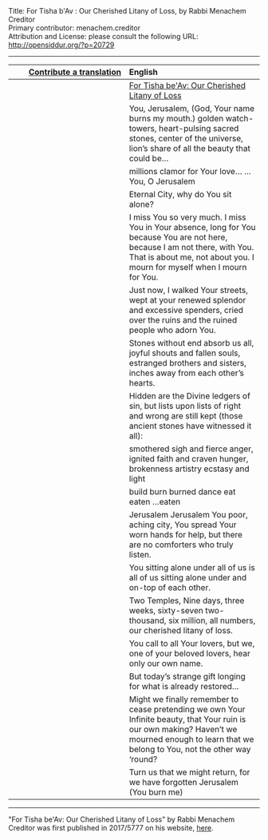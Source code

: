 <html>
<head></head>
<body>
Title: For Tisha b'Av : Our Cherished Litany of Loss, by Rabbi Menachem Creditor<br />
Primary contributor: menachem.creditor<br />
Attribution and License: please consult the following URL: <a href="http://opensiddur.org/?p=20729">http://opensiddur.org/?p=20729</a>
<p />
<hr />

<table style="margin-left: auto;margin-right: auto;" class="draggable">
<thead><tr><th id="x" style="text-align: right;"><a href="/contributing/upload/">Contribute a translation</a></th><th style="text-align: left;">English</th></tr></thead>
<tbody>
<tr><td style="vertical-align:top;" width="46%">
<div class="liturgy"><span lang="he">

</span></div></td>
 
<td style="vertical-align:top;" width="53%">
<div class="english">
<u>For Tisha be'Av: Our Cherished Litany of Loss</u>
</div></td></tr>


<tr><td style="vertical-align:top;" width="46%">
<div class="liturgy"><span lang="he">

</span></div></td>
 
<td style="vertical-align:top;" width="53%">
<div class="english">
You, Jerusalem,
(God, Your name burns my mouth.)
golden watch-towers,
heart-pulsing sacred stones,
center of the universe,
lion’s share of all the beauty that could be…
</div></td></tr>


<tr><td style="vertical-align:top;" width="46%">
<div class="liturgy"><span lang="he">

</span></div></td>
 
<td style="vertical-align:top;" width="53%">
<div class="english">
millions clamor for Your love…
…You, O Jerusalem
</div></td></tr>


<tr><td style="vertical-align:top;" width="46%">
<div class="liturgy"><span lang="he">

</span></div></td>
 
<td style="vertical-align:top;" width="53%">
<div class="english">
Eternal City, why do You sit alone?
</div></td></tr>


<tr><td style="vertical-align:top;" width="46%">
<div class="liturgy"><span lang="he">

</span></div></td>
 
<td style="vertical-align:top;" width="53%">
<div class="english">
I miss You so very much.
I miss You in Your absence,
long for You because You are not here,
because I am not there, with You.
That is about me,
not about you.
I mourn for myself when I mourn for You.
</div></td></tr>


<tr><td style="vertical-align:top;" width="46%">
<div class="liturgy"><span lang="he">

</span></div></td>
 
<td style="vertical-align:top;" width="53%">
<div class="english">
Just now,
I walked Your streets,
wept at your renewed splendor and excessive spenders,
cried over the ruins and the ruined people who adorn You.
</div></td></tr>


<tr><td style="vertical-align:top;" width="46%">
<div class="liturgy"><span lang="he">

</span></div></td>
 
<td style="vertical-align:top;" width="53%">
<div class="english">
Stones without end absorb us all,
joyful shouts and fallen souls,
estranged brothers and sisters,
inches away from each other’s hearts.
</div></td></tr>


<tr><td style="vertical-align:top;" width="46%">
<div class="liturgy"><span lang="he">

</span></div></td>
 
<td style="vertical-align:top;" width="53%">
<div class="english">
Hidden are the Divine ledgers of sin,
but lists upon lists of right and wrong are still kept
(those ancient stones have witnessed it all):
</div></td></tr>


<tr><td style="vertical-align:top;" width="46%">
<div class="liturgy"><span lang="he">

</span></div></td>
 
<td style="vertical-align:top;" width="53%">
<div class="english">
smothered sigh and fierce anger,
ignited faith and craven hunger,
brokenness artistry ecstasy and light
</div></td></tr>


<tr><td style="vertical-align:top;" width="46%">
<div class="liturgy"><span lang="he">

</span></div></td>
 
<td style="vertical-align:top;" width="53%">
<div class="english">
build burn burned dance
eat eaten …eaten
</div></td></tr>


<tr><td style="vertical-align:top;" width="46%">
<div class="liturgy"><span lang="he">

</span></div></td>
 
<td style="vertical-align:top;" width="53%">
<div class="english">
Jerusalem Jerusalem
You poor, aching city,
You spread Your worn hands for help,
but there are no comforters
who truly listen.
</div></td></tr>


<tr><td style="vertical-align:top;" width="46%">
<div class="liturgy"><span lang="he">

</span></div></td>
 
<td style="vertical-align:top;" width="53%">
<div class="english">
You sitting alone under all of us
is all of us sitting alone
under and on-top of each other.
</div></td></tr>


<tr><td style="vertical-align:top;" width="46%">
<div class="liturgy"><span lang="he">

</span></div></td>
 
<td style="vertical-align:top;" width="53%">
<div class="english">
Two Temples,
Nine days,
three weeks,
sixty-seven
two-thousand,
six million,
all numbers,
our cherished litany of loss.
</div></td></tr>


<tr><td style="vertical-align:top;" width="46%">
<div class="liturgy"><span lang="he">

</span></div></td>
 
<td style="vertical-align:top;" width="53%">
<div class="english">
You call to all Your lovers,
but we, one of your beloved lovers,
hear only our own name.
</div></td></tr>


<tr><td style="vertical-align:top;" width="46%">
<div class="liturgy"><span lang="he">

</span></div></td>
 
<td style="vertical-align:top;" width="53%">
<div class="english">
But today’s strange gift
longing for what is already restored…
</div></td></tr>


<tr><td style="vertical-align:top;" width="46%">
<div class="liturgy"><span lang="he">

</span></div></td>
 
<td style="vertical-align:top;" width="53%">
<div class="english">
Might we finally remember
to cease pretending we own
Your Infinite beauty,
that Your ruin is our own making?
Haven’t we mourned enough to learn
that we belong to You,
not the other way ‘round?
</div></td></tr>


<tr><td style="vertical-align:top;" width="46%">
<div class="liturgy"><span lang="he">

</span></div></td>
 
<td style="vertical-align:top;" width="53%">
<div class="english">
Turn us that we might return,
for we have forgotten
Jerusalem
(You burn me)
</div></td></tr>
</tbody></table>

<hr />

"For Tisha be'Av: Our Cherished Litany of Loss" by Rabbi Menachem Creditor was first published in 2017/5777 on his website, <a href="https://rabbicreditor.blogspot.com/2017/07/our-cherished-litany-of-loss-tisha-beav.html">here</a>.


</body>
</html>